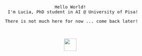 <div align="center">
<pre>Hello World!
  I'm Lucia, PhD student in AI @ University of Pisa!</pre>
  <pre> There is not much here for now ... come back later!</pre>


<br><br>
<img src="https://raw.githubusercontent.com/innng/innng/master/assets/kyubey.gif" height="40" />
<br><br><br>

</div>
